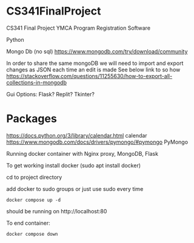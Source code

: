 # CS341FinalProject
CS341 Final Project YMCA Program Registration Software

Python

Mongo Db (no sql)
https://www.mongodb.com/try/download/community

In order to share the same mongoDB we will need to import and export changes as JSON each time an edit is made
See below link to so how
https://stackoverflow.com/questions/11255630/how-to-export-all-collections-in-mongodb

Gui Options:
Flask?
Replit?
Tkinter?

Packages
=======================
https://docs.python.org/3/library/calendar.html calendar
https://www.mongodb.com/docs/drivers/pymongo/#pymongo PyMongo 

Running docker container with Nginx proxy, MongoDB, Flask

To get working install docker (sudo apt install docker)

cd to project directory

add docker to sudo groups or just use sudo every time

```console
docker compose up -d
```

should be running on http://localhost:80

To end container: 
```console
docker compose down
```
